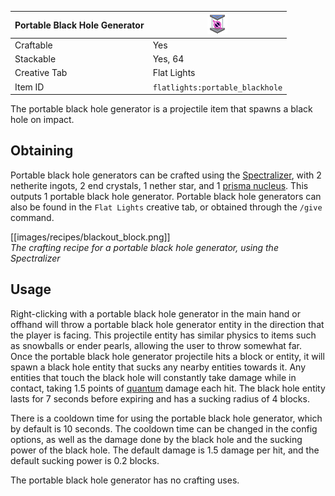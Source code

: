 | Portable Black Hole Generator | <img src="images/gifs/portable_blackhole.gif" width="32" alt=""/> |
|-------------------------------|-------------------------------------------------------------------|
| Craftable                     | Yes                                                               |
| Stackable                     | Yes, 64                                                           |
| Creative Tab                  | Flat Lights                                                       |
| Item ID                       | `flatlights:portable_blackhole`                                   |

The portable black hole generator is a projectile item that spawns a black hole on impact.

## Obtaining
Portable black hole generators can be crafted using the [Spectralizer](Spectralizer), with 2 netherite ingots, 2 end crystals, 1 nether star, and 1 [prisma nucleus](Prisma-Nucleus). This outputs 1 portable black hole generator. Portable black hole generators can also be found in the `Flat Lights` creative tab, or obtained through the `/give` command.

[[images/recipes/blackout_block.png]]  
*The crafting recipe for a portable black hole generator, using the Spectralizer*

## Usage
Right-clicking with a portable black hole generator in the main hand or offhand will throw a portable black hole generator entity in the direction that the player is facing. This projectile entity has similar physics to items such as snowballs or ender pearls, allowing the user to throw somewhat far. Once the portable black hole generator projectile hits a block or entity, it will spawn a black hole entity that sucks any nearby entities towards it. Any entities that touch the black hole will constantly take damage while in contact, taking 1.5 points of [quantum](Quantum-Damage) damage each hit. The black hole entity lasts for 7 seconds before expiring and has a sucking radius of 4 blocks.

There is a cooldown time for using the portable black hole generator, which by default is 10 seconds. The cooldown time can be changed in the config options, as well as the damage done by the black hole and the sucking power of the black hole. The default damage is 1.5 damage per hit, and the default sucking power is 0.2 blocks.

The portable black hole generator has no crafting uses.